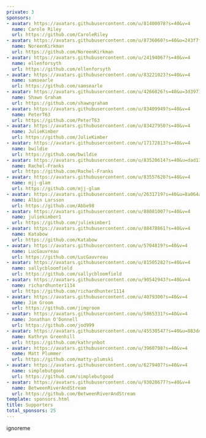 ```yaml
---
private: 3
sponsors:
- avatar: https://avatars.githubusercontent.com/u/81400078?s=40&v=4
  name: Carole Riley
  url: https://github.com/CaroleRiley
- avatar: https://avatars.githubusercontent.com/u/8736060?s=40&u=243f7f6575043a142c729b7545f78b1d8c22f666&v=4
  name: NoreenKirkman
  url: https://github.com/NoreenKirkman
- avatar: https://avatars.githubusercontent.com/u/24194067?s=40&v=4
  name: ellenforsyth
  url: https://github.com/ellenforsyth
- avatar: https://avatars.githubusercontent.com/u/83221023?s=40&v=4
  name: samsearle
  url: https://github.com/samsearle
- avatar: https://avatars.githubusercontent.com/u/4266026?s=40&u=3d3971453b3ce0c65183b5beff66abbe6644648a&v=4
  name: Shawn Graham
  url: https://github.com/shawngraham
- avatar: https://avatars.githubusercontent.com/u/83409949?s=40&v=4
  name: PeterT63
  url: https://github.com/PeterT63
- avatar: https://avatars.githubusercontent.com/u/83427950?s=40&v=4
  name: JulieKimber
  url: https://github.com/JulieKimber
- avatar: https://avatars.githubusercontent.com/u/17172813?s=40&v=4
  name: bwildie
  url: https://github.com/bwildie
- avatar: https://avatars.githubusercontent.com/u/83520614?s=40&u=dad13a6b9e87f3860cb3b0409e24c5e011951780&v=4
  name: Rachel-Franks
  url: https://github.com/Rachel-Franks
- avatar: https://avatars.githubusercontent.com/u/83557620?s=40&v=4
  name: mjj-glam
  url: https://github.com/mjj-glam
- avatar: https://avatars.githubusercontent.com/u/2631719?s=40&u=8a064aba9a710229ad28c616549d81a24191a5df&v=4
  name: Albin Larsson
  url: https://github.com/Abbe98
- avatar: https://avatars.githubusercontent.com/u/88081007?s=40&v=4
  name: juliekimber1
  url: https://github.com/juliekimber1
- avatar: https://avatars.githubusercontent.com/u/88478861?s=40&v=4
  name: Katabow
  url: https://github.com/Katabow
- avatar: https://avatars.githubusercontent.com/u/5704819?s=40&v=4
  name: LucGauvreau
  url: https://github.com/LucGauvreau
- avatar: https://avatars.githubusercontent.com/u/81505282?s=40&v=4
  name: sallycbloomfield
  url: https://github.com/sallycbloomfield
- avatar: https://avatars.githubusercontent.com/u/90542943?s=40&v=4
  name: richardhunter1114
  url: https://github.com/richardhunter1114
- avatar: https://avatars.githubusercontent.com/u/4079300?s=40&v=4
  name: Jim Groom
  url: https://github.com/jimgroom
- avatar: https://avatars.githubusercontent.com/u/5865331?s=40&v=4
  name: Jonathan O'Donnell
  url: https://github.com/jod999
- avatar: https://avatars.githubusercontent.com/u/45530547?s=40&u=883de911e1ff88f3b46d9fceb5a07e158cbb42ba&v=4
  name: Kathryn Greenhill
  url: https://github.com/kathrynbot
- avatar: https://avatars.githubusercontent.com/u/3960798?s=40&v=4
  name: Matt Plummer
  url: https://github.com/matty-plumski
- avatar: https://avatars.githubusercontent.com/u/6279407?s=40&v=4
  name: simplebutgood
  url: https://github.com/simplebutgood
- avatar: https://avatars.githubusercontent.com/u/93020677?s=40&v=4
  name: BetweenRiverAndStream
  url: https://github.com/BetweenRiverAndStream
template: sponsors.html
title: Supporters
total_sponsors: 25
---
```


ignoreme